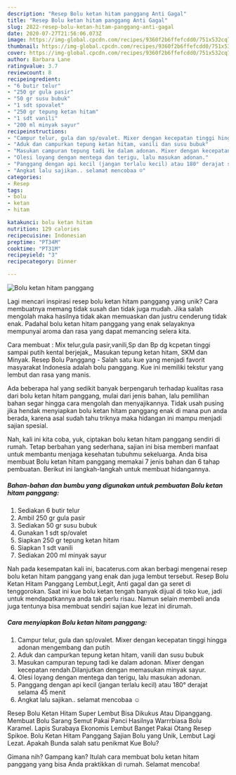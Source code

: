 ```yaml
---
description: "Resep Bolu ketan hitam panggang Anti Gagal"
title: "Resep Bolu ketan hitam panggang Anti Gagal"
slug: 2822-resep-bolu-ketan-hitam-panggang-anti-gagal
date: 2020-07-27T21:56:06.073Z
image: https://img-global.cpcdn.com/recipes/9360f2b6ffefcdd0/751x532cq70/bolu-ketan-hitam-panggang-foto-resep-utama.jpg
thumbnail: https://img-global.cpcdn.com/recipes/9360f2b6ffefcdd0/751x532cq70/bolu-ketan-hitam-panggang-foto-resep-utama.jpg
cover: https://img-global.cpcdn.com/recipes/9360f2b6ffefcdd0/751x532cq70/bolu-ketan-hitam-panggang-foto-resep-utama.jpg
author: Barbara Lane
ratingvalue: 3.7
reviewcount: 8
recipeingredient:
- "6 butir telur"
- "250 gr gula pasir"
- "50 gr susu bubuk"
- "1 sdt spovalet"
- "250 gr tepung ketan hitam"
- "1 sdt vanili"
- "200 ml minyak sayur"
recipeinstructions:
- "Campur telur, gula dan sp/ovalet. Mixer dengan kecepatan tinggi hingga adonan mengembang dan putih"
- "Aduk dan campurkan tepung ketan hitam, vanili dan susu bubuk"
- "Masukan campuran tepung tadi ke dalam adonan. Mixer dengan kecepatan rendah.Dilanjutkan dengan memasukan minyak sayur."
- "Olesi loyang dengan mentega dan terigu, lalu masukan adonan."
- "Panggang dengan api kecil (jangan terlalu kecil) atau 180° derajat selama 45 menit"
- "Angkat lalu sajikan.. selamat mencobaa ☺️"
categories:
- Resep
tags:
- bolu
- ketan
- hitam

katakunci: bolu ketan hitam 
nutrition: 129 calories
recipecuisine: Indonesian
preptime: "PT34M"
cooktime: "PT31M"
recipeyield: "3"
recipecategory: Dinner

---
```



![Bolu ketan hitam panggang](https://img-global.cpcdn.com/recipes/9360f2b6ffefcdd0/751x532cq70/bolu-ketan-hitam-panggang-foto-resep-utama.jpg)

Lagi mencari inspirasi resep bolu ketan hitam panggang yang unik? Cara membuatnya memang tidak susah dan tidak juga mudah. Jika salah mengolah maka hasilnya tidak akan memuaskan dan justru cenderung tidak enak. Padahal bolu ketan hitam panggang yang enak selayaknya mempunyai aroma dan rasa yang dapat memancing selera kita.

Cara membuat : Mix telur,gula pasir,vanili,Sp dan Bp dg kcpetan tinggi sampai putih kental berjejak,, Masukan tepung ketan hitam, SKM dan Minyak. Resep Bolu Panggang - Salah satu kue yang menjadi favorit masyarakat Indonesia adalah bolu panggang. Kue ini memiliki tekstur yang lembut dan rasa yang manis.

Ada beberapa hal yang sedikit banyak berpengaruh terhadap kualitas rasa dari bolu ketan hitam panggang, mulai dari jenis bahan, lalu pemilihan bahan segar hingga cara mengolah dan menyajikannya. Tidak usah pusing jika hendak menyiapkan bolu ketan hitam panggang enak di mana pun anda berada, karena asal sudah tahu triknya maka hidangan ini mampu menjadi sajian spesial.


Nah, kali ini kita coba, yuk, ciptakan bolu ketan hitam panggang sendiri di rumah. Tetap berbahan yang sederhana, sajian ini bisa memberi manfaat untuk membantu menjaga kesehatan tubuhmu sekeluarga. Anda bisa membuat Bolu ketan hitam panggang memakai 7 jenis bahan dan 6 tahap pembuatan. Berikut ini langkah-langkah untuk membuat hidangannya.

<!--inarticleads1-->

##### Bahan-bahan dan bumbu yang digunakan untuk pembuatan Bolu ketan hitam panggang:

1. Sediakan 6 butir telur
1. Ambil 250 gr gula pasir
1. Sediakan 50 gr susu bubuk
1. Gunakan 1 sdt sp/ovalet
1. Siapkan 250 gr tepung ketan hitam
1. Siapkan 1 sdt vanili
1. Sediakan 200 ml minyak sayur


Nah pada kesempatan kali ini, bacaterus.com akan berbagi mengenai resep bolu ketan hitam panggang yang enak dan juga lembut tersebut. Resep Bolu Ketan Hitam Panggang Lembut,Legit, Anti gagal dan ga seret di tenggorokan. Saat ini kue bolu ketan tengah banyak dijual di toko kue, jadi untuk mendapatkannya anda tak perlu risau. Namun selain membeli anda juga tentunya bisa membuat sendiri sajian kue lezat ini dirumah. 

<!--inarticleads2-->

##### Cara menyiapkan Bolu ketan hitam panggang:

1. Campur telur, gula dan sp/ovalet. Mixer dengan kecepatan tinggi hingga adonan mengembang dan putih
1. Aduk dan campurkan tepung ketan hitam, vanili dan susu bubuk
1. Masukan campuran tepung tadi ke dalam adonan. Mixer dengan kecepatan rendah.Dilanjutkan dengan memasukan minyak sayur.
1. Olesi loyang dengan mentega dan terigu, lalu masukan adonan.
1. Panggang dengan api kecil (jangan terlalu kecil) atau 180° derajat selama 45 menit
1. Angkat lalu sajikan.. selamat mencobaa ☺️


Resep Bolu Ketan Hitam Super Lembut Bisa Dikukus Atau Dipanggang. Membuat Bolu Sarang Semut Pakai Panci Hasilnya Warrrbiasa Bolu Karamel. Lapis Surabaya Ekonomis Lembut Banget Pakai Otang Resep Spikoe. Bolu Ketan Hitam Panggang Sajian Bolu yang Unik, Lembut Lagi Lezat. Apakah Bunda salah satu penikmat Kue Bolu? 

Gimana nih? Gampang kan? Itulah cara membuat bolu ketan hitam panggang yang bisa Anda praktikkan di rumah. Selamat mencoba!
